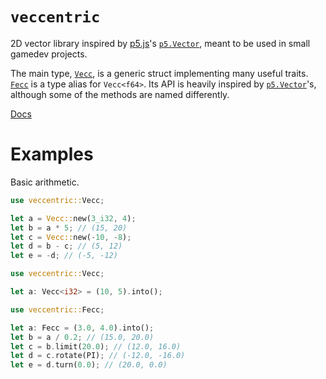 # `veccentric`

2D vector library inspired by [p5.js](https://p5js.org/)'s
[`p5.Vector`](https://p5js.org/reference/#/p5.Vector), meant to be used in small gamedev projects.

The main type, [`Vecc`](crate::vecc::Vecc), is a generic struct implementing
many useful traits. [`Fecc`](crate::fecc::Fecc) is a type alias for
`Vecc<f64>`. Its API is heavily inspired by [`p5.Vector`](https://p5js.org/reference/#/p5.Vector)'s,
although some of the methods are named differently.

[Docs](https://docs.rs/veccentric)


# Examples

Basic arithmetic.

```rust
use veccentric::Vecc;

let a = Vecc::new(3_i32, 4);
let b = a * 5; // (15, 20)
let c = Vecc::new(-10, -8);
let d = b - c; // (5, 12)
let e = -d; // (-5, -12)
```

```rust
use veccentric::Vecc;

let a: Vecc<i32> = (10, 5).into();
```

```rust
use veccentric::Fecc;

let a: Fecc = (3.0, 4.0).into();
let b = a / 0.2; // (15.0, 20.0)
let c = b.limit(20.0); // (12.0, 16.0)
let d = c.rotate(PI); // (-12.0, -16.0)
let e = d.turn(0.0); // (20.0, 0.0)
```
